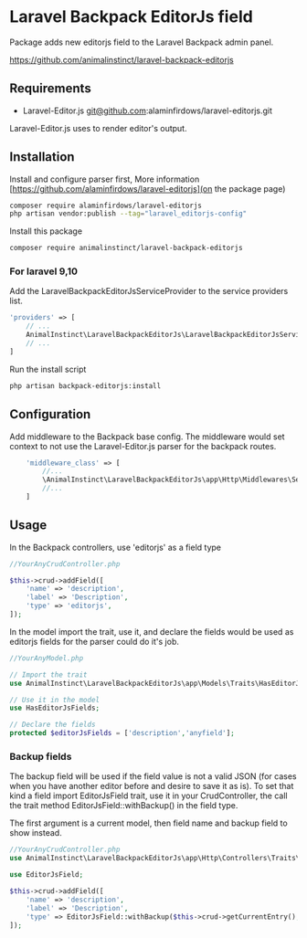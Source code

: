 # Laravel Backpack EditorJs field

Package adds new editorjs field to the Laravel Backpack admin panel.

https://github.com/animalinstinct/laravel-backpack-editorjs

## Requirements

- Laravel-Editor.js git@github.com:alaminfirdows/laravel-editorjs.git

Laravel-Editor.js uses to render editor's output.

## Installation

Install and configure parser first, More information [https://github.com/alaminfirdows/laravel-editorjs](on the package page)

```bash
composer require alaminfirdows/laravel-editorjs
php artisan vendor:publish --tag="laravel_editorjs-config"
```
Install this package

```bash
composer require animalinstinct/laravel-backpack-editorjs
```

### For laravel 9,10

Add the LaravelBackpackEditorJsServiceProvider to the service providers list.

```php
'providers' => [
    // ...
    AnimalInstinct\LaravelBackpackEditorJs\LaravelBackpackEditorJsServiceProvider::class,
    // ...
]
```

Run the install script

```bash
php artisan backpack-editorjs:install
```

## Configuration

Add middleware to the Backpack base config. The middleware would set context to not use the Laravel-Editor.js parser for the backpack routes.

```php
    'middleware_class' => [
        //...
        \AnimalInstinct\LaravelBackpackEditorJs\app\Http\Middlewares\SetEditorJsParserContext::class,
        //...
    ]
```

## Usage

In the Backpack controllers, use 'editorjs' as a field type

```php
//YourAnyCrudController.php

$this->crud->addField([
    'name' => 'description',
    'label' => 'Description',
    'type' => 'editorjs',
]);
```
In the model import the trait, use it, and declare the fields would be used as editorjs fields for the parser could do it's job.

```php
//YourAnyModel.php

// Import the trait
use AnimalInstinct\LaravelBackpackEditorJs\app\Models\Traits\HasEditorJsFields;

// Use it in the model
use HasEditorJsFields;

// Declare the fields
protected $editorJsFields = ['description','anyfield'];
```

### Backup fields

The backup field will be used if the field value is not a valid JSON (for cases when you have another editor before and desire to save it as is). To set that kind a field import EditorJsField trait, use it in your CrudController, the call the trait method EditorJsField::withBackup() in the field type.

The first argument is a current model, then field name and backup field to show instead.

```php
//YourAnyCrudController.php
use AnimalInstinct\LaravelBackpackEditorJs\app\Http\Controllers\Traits\EditorJsField;

use EditorJsField;

$this->crud->addField([
    'name' => 'description',
    'label' => 'Description',
    'type' => EditorJsField::withBackup($this->crud->getCurrentEntry(), 'description', 'ckeditor'),
]);